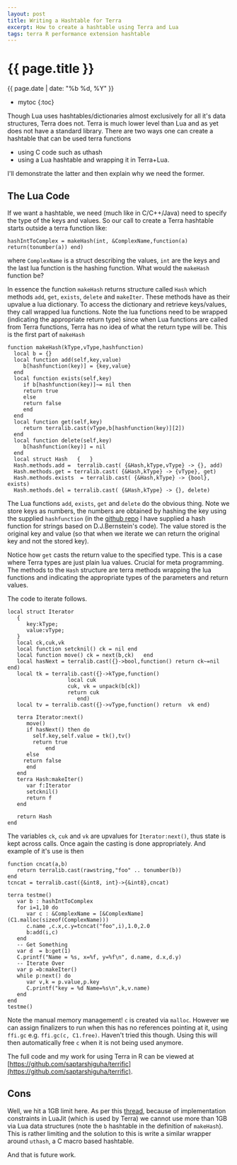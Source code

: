 ```yaml
---
layout: post
title: Writing a Hashtable for Terra
excerpt: How to create a hashtable using Terra and Lua 
tags: terra R performance extension hashtable
---
```


{{ page.title }}
================
<div class="pdate"> {{ page.date | date: "%b %d, %Y" }} </div>

* mytoc
{:toc}

Though Lua uses hashtables/dictionaries almost exclusively for all it's data
structures, Terra does not. Terra is much lower level than Lua and as yet does
not have a standard library. There are two ways one can create a hashtable that
can be used terra functions

- using C code such as uthash
- using a Lua hashtable and wrapping it in Terra+Lua.

I'll demonstrate the latter and then explain why we need the former.

## The Lua Code

If we want a hashtable, we need (much like in C/C++/Java) need to specify the
type of the keys and values. So our call to create a Terra hashtable starts
outside a terra function like:

	hashIntToComplex = makeHash(int, &ComplexName,function(a) return(tonumber(a)) end)

where `ComplexName` is a struct describing the values, `int` are the keys and
the last lua function is the hashing function. What would the `makeHash`
function be?

In essence the function `makeHash` returns structure called `Hash` which methods
`add`, `get`, `exists`, `delete` and `makeIter`. These methods have as their
upvalue a lua dictionary. To access the dictionary and retrieve keys/values,
they call wrapped lua functions. Note the lua functions need to be wrapped
(indicating the appropriate return type) since when Lua functions are called
from Terra functions, Terra has no idea of what the return type will be. This is
the first part of `makeHash`

	function makeHash(kType,vType,hashfunction)
	  local b = {}
	  local function add(self,key,value)
	     b[hashfunction(key)] = {key,value}
	  end
	  local function exists(self,key)
	     if b[hashfunction(key)]~= nil then
	  	 return true
	     else
	  	 return false
	     end
	  end
	  local function get(self,key)
	     return terralib.cast(vType,b[hashfunction(key)][2])
	  end
	  local function delete(self,key)
	     b[hashfunction(key)] = nil
	  end
	  local struct Hash   {   }
	  Hash.methods.add =  terralib.cast( {&Hash,kType,vType} -> {}, add)
	  Hash.methods.get = terralib.cast( {&Hash,kType} -> {vType}, get)
	  Hash.methods.exists  = terralib.cast( {&Hash,kType} -> {bool}, exists)
	  Hash.methods.del = terralib.cast( {&Hash,kType} -> {}, delete)

The Lua functions `add`, `exists`, `get` and `delete` do the obvious thing. Note
we store keys as numbers, the numbers are obtained by hashing the key using the
supplied `hashfunction` (in the
[github repo](https://github.com/saptarshiguha/terrific) I have supplied a hash
function for strings based on D.J.Bernstein's code). The value stored is the
original key and value (so that when we iterate we can return the original key
and not the stored key).

Notice how `get` casts the return value to the specified type. This is a case
where Terra types are just plain lua values. Crucial for meta programming.
The methods to the `Hash` structure are terra methods wrapping the lua functions
and indicating the appropriate types of the parameters and return values.

The code to iterate follows.

	local struct Iterator
	   {
	      key:kType;
	      value:vType;
	   }
	   local ck,cuk,vk
	   local function setcknil() ck = nil end
	   local function move() ck = next(b,ck)   end
	   local hasNext = terralib.cast({}->bool,function() return ck~=nil end)
	   local tk = terralib.cast({}->kType,function()
				       local cuk
				       cuk, vk = unpack(b[ck])
	   			       return cuk
	   				      end)
	   local tv = terralib.cast({}->vType,function() return  vk end)
	
	   terra Iterator:next()
	      move()
	      if hasNext() then do
		    self.key,self.value = tk(),tv()
		    return true
				end
	      else
		 return false
	      end
	   end
	   terra Hash:makeIter()
	      var f:Iterator
	      setcknil()
	      return f
	   end
	      
	   return Hash
	end

The variables `ck`, `cuk` and `vk` are upvalues for `Iterator:next()`, thus
state is kept across calls. Once again the casting is done appropriately. And
example of it's use is then


	function cncat(a,b)
	   return terralib.cast(rawstring,"foo" .. tonumber(b))
	end
	tcncat = terralib.cast({&int8, int}->{&int8},cncat)
	
	terra testme()
	   var b : hashIntToComplex
	   for i=1,10 do
	      var c : &ComplexName = [&ComplexName](C1.malloc(sizeof(ComplexName)))
	      c.name ,c.x,c.y=tcncat("foo",i),1.0,2.0
	      b:add(i,c)
	   end
	   -- Get Something
	   var d  = b:get(1)
	   C.printf("Name = %s, x=%f, y=%f\n", d.name, d.x,d.y)
	   -- Iterate Over
	   var p =b:makeIter()
	   while p:next() do
	      var v,k = p.value,p.key
	      C.printf("key = %d Name=%s\n",k,v.name)
	   end
	end
	testme()

Note the manual memory management! `c` is created via `malloc`. However we can
assign finalizers to run when this has no references pointing at it, using
`ffi.gc` e.g. `ffi.gc(c, C1.free)`. Haven't tried this though. Using this will
then automatically free `c` when it is not being used anymore.

The full code and my work for using Terra in R can be viewed at
[https://github.com/saptarshiguha/terrific](https://github.com/saptarshiguha/terrific).

## Cons
Well, we hit a 1GB limit here. As per this
[thread](http://lua-users.org/lists/lua-l/2010-11/msg00251.html), because of
implementation constraints in LuaJit (which is used by Terra) we cannot use more
than 1GB via Lua data structures (note the `b` hashtable in the definition of
`makeHash`). This is rather limiting and the solution to this is write a similar
wrapper around `uthash`, a C macro based hashtable.

And that is future work.

<br/>
